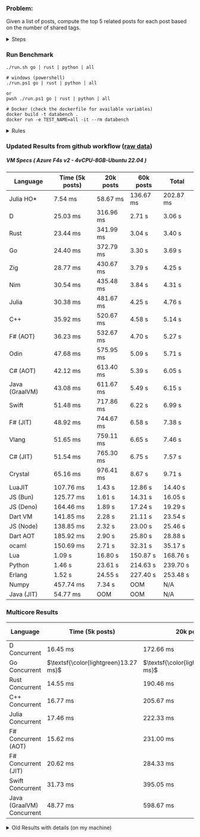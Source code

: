 ### Problem:

Given a list of posts, compute the top 5 related posts for each post based on the number of shared tags.

<details>
<summary> Steps </summary>

-   Read the posts JSON file.
-   Iterate over the posts and populate a map containing: `tag -> List<int>`, with the int representing the post index of each post with that tag.
-   Iterate over the posts and for each post:
    -   Create a map: `PostIndex -> int` to track the number of shared tags
    -   For each tag, Iterate over the posts that have that tag
    -   For each post, increment the shared tag count in the map.
-   Sort the related posts by the number of shared tags.
-   Write the top 5 related posts for each post to a new JSON file.
</details>

### Run Benchmark

```
./run.sh go | rust | python | all

# windows (powershell)
./run.ps1 go | rust | python | all

or
pwsh ./run.ps1 go | rust | python | all

# Docker (check the dockerfile for available variables)
docker build -t databench .
docker run -e TEST_NAME=all -it --rm databench
```

<details>
<summary> Rules </summary>

<h3>No:</h3>

-   FFI (including assembly inlining)
-   Unsafe code blocks
-   Custom benchmarking
-   Disabling runtime checks (bounds etc)
-   Specific hardware targeting
-   SIMD for single threaded solutions
-   Hardcoding number of posts
-   Lazy evaluation (Unless results are computed at runtime and timed)
-   Computation Caching

<h3>Must:</h3>

-   Support up to 100,000 posts
-   Support UTF8 strings
-   Parse json at runtime
-   Support up to 100 tags
-   Use a stable release of the compiler/runtime
-   Represent tags as strings
-   Be production ready
-   Use less than 8GB of memory
</details>

### Updated Results from github workflow ([raw data](https://github.com/jinyus/related_post_gen/blob/main/raw_results.md))

##### VM Specs ( Azure F4s v2 - 4vCPU-8GB-Ubuntu 22.04 )

| Language       | Time (5k posts)                       | 20k posts | 60k posts | Total    |
| -------------- | ------------------------------------- | --------- | --------- | -------- |
| Julia HO* | 7.54 ms | 58.67 ms | 136.67 ms | 202.87 ms |
| D | 25.03 ms | 316.96 ms | 2.71 s | 3.06 s |
| Rust | 23.44 ms | 341.99 ms | 3.04 s | 3.40 s |
| Go | 24.40 ms | 372.79 ms | 3.30 s | 3.69 s |
| Zig | 28.77 ms | 430.67 ms | 3.79 s | 4.25 s |
| Nim | 30.54 ms | 435.48 ms | 3.84 s | 4.31 s |
| Julia | 30.38 ms | 481.67 ms | 4.25 s | 4.76 s |
| C++ | 35.92 ms | 520.67 ms | 4.58 s | 5.14 s |
| F# (AOT) | 36.23 ms | 532.67 ms | 4.70 s | 5.27 s |
| Odin | 47.68 ms | 575.95 ms | 5.09 s | 5.71 s |
| C# (AOT) | 42.12 ms | 613.40 ms | 5.39 s | 6.05 s |
| Java (GraalVM) | 43.08 ms | 611.67 ms | 5.49 s | 6.15 s |
| Swift | 51.48 ms | 717.86 ms | 6.22 s | 6.99 s |
| F# (JIT) | 48.92 ms | 744.67 ms | 6.58 s | 7.38 s |
| Vlang | 51.65 ms | 759.11 ms | 6.65 s | 7.46 s |
| C# (JIT) | 51.54 ms | 765.30 ms | 6.75 s | 7.57 s |
| Crystal | 65.16 ms | 976.41 ms | 8.67 s | 9.71 s |
| LuaJIT | 107.76 ms | 1.43 s | 12.86 s | 14.40 s |
| JS (Bun) | 125.77 ms | 1.61 s | 14.31 s | 16.05 s |
| JS (Deno) | 164.46 ms | 1.89 s | 17.24 s | 19.29 s |
| Dart VM | 141.85 ms | 2.28 s | 21.11 s | 23.54 s |
| JS (Node) | 138.85 ms | 2.32 s | 23.00 s | 25.46 s |
| Dart AOT | 185.92 ms | 2.90 s | 25.80 s | 28.88 s |
| ocaml | 150.69 ms | 2.71 s | 32.31 s | 35.17 s |
| Lua | 1.09 s | 16.80 s | 150.87 s | 168.76 s |
| Python | 1.46 s | 23.61 s | 214.63 s | 239.70 s |
| Erlang | 1.52 s | 24.55 s | 227.40 s | 253.48 s |
| Numpy | 457.74 ms | 7.34 s | OOM | N/A |
| Java (JIT) | 54.77 ms | OOM | OOM | N/A |

### Multicore Results

| Language       | Time (5k posts) | 20k posts        | 60k posts        | Total     |
| -------------- | --------------- | ---------------- | ---------------- | --------- |
| D Concurrent | 16.45 ms | 172.66 ms | 1.41 s | 1.59 s |
| Go Concurrent | $\textsf{\color{lightgreen}13.27 ms}$ | $\textsf{\color{lightgreen}167.61 ms}$ | 1.42 s | 1.60 s |
| Rust Concurrent | 14.55 ms | 190.46 ms | 1.58 s | 1.78 s |
| C++ Concurrent | 16.77 ms | 205.67 ms | 1.75 s | 1.98 s |
| Julia Concurrent | 17.46 ms | 222.33 ms | 1.95 s | 2.19 s |
| F# Concurrent (AOT) | 15.62 ms | 231.00 ms | 2.03 s | 2.28 s |
| F# Concurrent (JIT) | 20.62 ms | 284.33 ms | 2.44 s | 2.74 s |
| Swift Concurrent | 31.73 ms | 395.05 ms | 3.49 s | 3.92 s |
| Java (GraalVM) Concurrent | 48.77 ms | 598.67 ms | 5.34 s | 5.99 s |

<details>
<summary> Old Results with details (on my machine) </summary>

| Language   | Processing Time | Total (+ I/O) | Details                                                                                                                                                                                                                                                                                         |
| ---------- | --------------- | ------------- | ----------------------------------------------------------------------------------------------------------------------------------------------------------------------------------------------------------------------------------------------------------------------------------------------- |
| Rust       | -               | 4.5s          | Initial                                                                                                                                                                                                                                                                                         |
| Rust v2    | -               | 2.60s         | Replace std HashMap with fxHashMap by [phazer99](https://www.reddit.com/r/rust/comments/16plgok/comment/k1rtr4x/?utm_source=share&utm_medium=web2x&context=3)                                                                                                                                   |
| Rust v3    | -               | 1.28s         | Preallocate and reuse map and unstable sort by [vdrmn](https://www.reddit.com/r/rust/comments/16plgok/comment/k1rzo7g/?utm_source=share&utm_medium=web2x&context=3) and [Darksonn](https://www.reddit.com/r/rust/comments/16plgok/comment/k1rzwdx/?utm_source=share&utm_medium=web2x&context=3) |
| Rust v4    | -               | 0.13s         | Use Post index as key instead of Pointer and Binary Heap by [RB5009](https://www.reddit.com/r/rust/comments/16plgok/comment/k1s5ea0/?utm_source=share&utm_medium=web2x&context=3)                                                                                                               |
| Rust v5    | 38ms            | 52ms          | Rm hashing from loop and use vec[count] instead of map[index]count by RB5009                                                                                                                                                                                                                    |
| Rust v6    | 23ms            | 36ms          | Optimized Binary Heap Ops by [scottlamb](https://github.com/jinyus/related_post_gen/pull/12)                                                                                                                                                                                                    |
| Rust Rayon | 9ms             | 22ms          | Parallelize by [masmullin2000](https://github.com/jinyus/related_post_gen/pull/4)                                                                                                                                                                                                               |
| Rust Rayon | 8ms             | 22ms          | Remove comparison out of hot loop                                                                                                                                                                                                                                                               |
| ⠀          | ⠀               | ⠀             | ⠀                                                                                                                                                                                                                                                                                               |
| Go         | -               | 1.5s          | Initial                                                                                                                                                                                                                                                                                         |
| Go v2      | -               | 80ms          | Add rust optimizations                                                                                                                                                                                                                                                                          |
| Go v3      | 56ms            | 70ms          | Use goccy/go-json                                                                                                                                                                                                                                                                               |
| Go v3      | 34ms            | 55ms          | Use generic binaryheap by [DrBlury](https://github.com/jinyus/related_post_gen/pull/7)                                                                                                                                                                                                          |
| Go v4      | 26ms            | 50ms          | Replace binary heap with custom priority queue                                                                                                                                                                                                                                                  |
| Go v5      | 20ms            | 43ms          | Remove comparison out of hot loop                                                                                                                                                                                                                                                               |
| Go Con     | 10ms            | 33ms          | Go concurrency by [tirprox](https://github.com/jinyus/related_post_gen/pull/17) and [DrBlury](https://github.com/jinyus/related_post_gen/pull/8)                                                                                                                                                |
| Go Con v2  | 5ms             | 29ms          | Use arena, use waitgroup, rm binheap by [DrBlury](https://github.com/jinyus/related_post_gen/pull/20)                                                                                                                                                                                           |
| ⠀          | ⠀               | ⠀             | ⠀                                                                                                                                                                                                                                                                                               |
| Python     | -               | 7.81s         | Initial                                                                                                                                                                                                                                                                                         |
| Python v2  | 1.35s           | 1.53s         | Add rust optimizations by [dave-andersen](https://github.com/jinyus/related_post_gen/pull/10)                                                                                                                                                                                                   |
| Numpy      | 0.57s           | 0.85s         | Numpy implementation by [Copper280z](https://github.com/jinyus/related_post_gen/pull/11)                                                                                                                                                                                                        |
| ⠀          | ⠀               | ⠀             | ⠀                                                                                                                                                                                                                                                                                               |
| Crystal    | 50ms            | 96ms          | Inital w/ previous optimizations                                                                                                                                                                                                                                                                |
| Crystal v2 | 33ms            | 72ms          | Replace binary heap with custom priority queue                                                                                                                                                                                                                                                  |
| ⠀          | ⠀               | ⠀             | ⠀                                                                                                                                                                                                                                                                                               |
| Odin       | 110ms           | 397ms         | Ported from golang code                                                                                                                                                                                                                                                                         |
| Odin v2    | 104ms           | 404ms         | Remove comparison out of hot loop                                                                                                                                                                                                                                                               |
| ⠀          | ⠀               | ⠀             | ⠀                                                                                                                                                                                                                                                                                               |
| Dart VM    | 125ms           | 530ms         | Ported from golang code                                                                                                                                                                                                                                                                         |
| Dart bin   | 274ms           | 360ms         | Compiled executable                                                                                                                                                                                                                                                                             |
| ⠀          | ⠀               | ⠀             | ⠀                                                                                                                                                                                                                                                                                               |
| Vlang      | 339ms           | 560ms         | Ported from golang code                                                                                                                                                                                                                                                                         |
| ⠀          | ⠀               | ⠀             | ⠀                                                                                                                                                                                                                                                                                               |
| Zig        | 80ms            | 110ms         | Provided by [akhildevelops](https://github.com/jinyus/related_post_gen/pull/30)                                                                                                                                                                                                                 |

</details>
